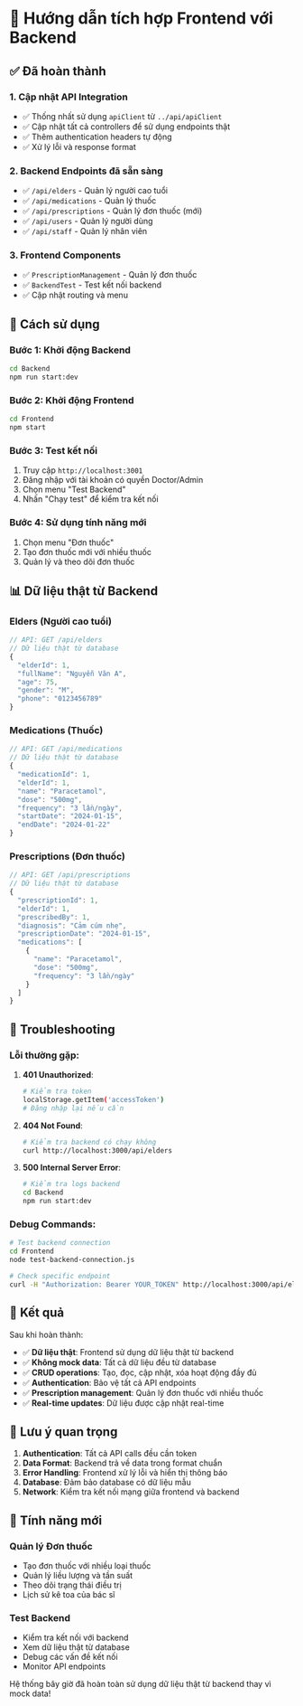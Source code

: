 # 🚀 Hướng dẫn tích hợp Frontend với Backend

## ✅ Đã hoàn thành

### 1. **Cập nhật API Integration**
- ✅ Thống nhất sử dụng `apiClient` từ `../api/apiClient`
- ✅ Cập nhật tất cả controllers để sử dụng endpoints thật
- ✅ Thêm authentication headers tự động
- ✅ Xử lý lỗi và response format

### 2. **Backend Endpoints đã sẵn sàng**
- ✅ `/api/elders` - Quản lý người cao tuổi
- ✅ `/api/medications` - Quản lý thuốc
- ✅ `/api/prescriptions` - Quản lý đơn thuốc (mới)
- ✅ `/api/users` - Quản lý người dùng
- ✅ `/api/staff` - Quản lý nhân viên

### 3. **Frontend Components**
- ✅ `PrescriptionManagement` - Quản lý đơn thuốc
- ✅ `BackendTest` - Test kết nối backend
- ✅ Cập nhật routing và menu

## 🎯 Cách sử dụng

### Bước 1: Khởi động Backend
```bash
cd Backend
npm run start:dev
```

### Bước 2: Khởi động Frontend
```bash
cd Frontend
npm start
```

### Bước 3: Test kết nối
1. Truy cập `http://localhost:3001`
2. Đăng nhập với tài khoản có quyền Doctor/Admin
3. Chọn menu "Test Backend"
4. Nhấn "Chạy test" để kiểm tra kết nối

### Bước 4: Sử dụng tính năng mới
1. Chọn menu "Đơn thuốc"
2. Tạo đơn thuốc mới với nhiều thuốc
3. Quản lý và theo dõi đơn thuốc

## 📊 Dữ liệu thật từ Backend

### **Elders (Người cao tuổi)**
```javascript
// API: GET /api/elders
// Dữ liệu thật từ database
{
  "elderId": 1,
  "fullName": "Nguyễn Văn A",
  "age": 75,
  "gender": "M",
  "phone": "0123456789"
}
```

### **Medications (Thuốc)**
```javascript
// API: GET /api/medications
// Dữ liệu thật từ database
{
  "medicationId": 1,
  "elderId": 1,
  "name": "Paracetamol",
  "dose": "500mg",
  "frequency": "3 lần/ngày",
  "startDate": "2024-01-15",
  "endDate": "2024-01-22"
}
```

### **Prescriptions (Đơn thuốc)**
```javascript
// API: GET /api/prescriptions
// Dữ liệu thật từ database
{
  "prescriptionId": 1,
  "elderId": 1,
  "prescribedBy": 1,
  "diagnosis": "Cảm cúm nhẹ",
  "prescriptionDate": "2024-01-15",
  "medications": [
    {
      "name": "Paracetamol",
      "dose": "500mg",
      "frequency": "3 lần/ngày"
    }
  ]
}
```

## 🔧 Troubleshooting

### Lỗi thường gặp:

1. **401 Unauthorized**:
   ```bash
   # Kiểm tra token
   localStorage.getItem('accessToken')
   # Đăng nhập lại nếu cần
   ```

2. **404 Not Found**:
   ```bash
   # Kiểm tra backend có chạy không
   curl http://localhost:3000/api/elders
   ```

3. **500 Internal Server Error**:
   ```bash
   # Kiểm tra logs backend
   cd Backend
   npm run start:dev
   ```

### Debug Commands:
```bash
# Test backend connection
cd Frontend
node test-backend-connection.js

# Check specific endpoint
curl -H "Authorization: Bearer YOUR_TOKEN" http://localhost:3000/api/elders
```

## 🎉 Kết quả

Sau khi hoàn thành:
- ✅ **Dữ liệu thật**: Frontend sử dụng dữ liệu thật từ backend
- ✅ **Không mock data**: Tất cả dữ liệu đều từ database
- ✅ **CRUD operations**: Tạo, đọc, cập nhật, xóa hoạt động đầy đủ
- ✅ **Authentication**: Bảo vệ tất cả API endpoints
- ✅ **Prescription management**: Quản lý đơn thuốc với nhiều thuốc
- ✅ **Real-time updates**: Dữ liệu được cập nhật real-time

## 📝 Lưu ý quan trọng

1. **Authentication**: Tất cả API calls đều cần token
2. **Data Format**: Backend trả về data trong format chuẩn
3. **Error Handling**: Frontend xử lý lỗi và hiển thị thông báo
4. **Database**: Đảm bảo database có dữ liệu mẫu
5. **Network**: Kiểm tra kết nối mạng giữa frontend và backend

## 🚀 Tính năng mới

### **Quản lý Đơn thuốc**
- Tạo đơn thuốc với nhiều loại thuốc
- Quản lý liều lượng và tần suất
- Theo dõi trạng thái điều trị
- Lịch sử kê toa của bác sĩ

### **Test Backend**
- Kiểm tra kết nối với backend
- Xem dữ liệu thật từ database
- Debug các vấn đề kết nối
- Monitor API endpoints

Hệ thống bây giờ đã hoàn toàn sử dụng dữ liệu thật từ backend thay vì mock data!

